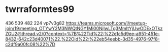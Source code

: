 # twrraformtes99
436 539 482 224
vp7v3g82
[https://teams.microsoft.com/l/meetup-join/19:meeting_OTYwY2M3NWQtNGY1Mi00NjIwLTg3MmItYjUwODExOTkzZGU2@thread.v2/0?context=%7B%22Tid%22:%22e1c5d9ee-a951-451e-8432-642c23d40071%22,%22Oid%22:%22eb54eebb-3d35-4976-97f8-c2df9a00fc08%22%7D
](https://teams.microsoft.com/meet/4468358225676?p=Xc2Tx5y3d9gIMUo3gH)
